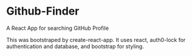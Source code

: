 # Github-Finder
A React App for searching GitHub Profile

This was bootstraped by create-react-app.
It uses react, auth0-lock for authentication and database, and bootstrap for styling.

